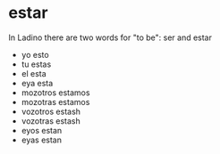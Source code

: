 # estar

In Ladino there are two words for "to be": ser and estar

* yo esto
* tu estas
* el esta
* eya esta
* mozotros estamos
* mozotras estamos
* vozotros estash
* vozotras estash
* eyos estan
* eyas estan
